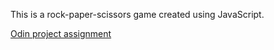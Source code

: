 This is a rock-paper-scissors game created using JavaScript. 

[Odin project assignment](https://www.theodinproject.com/courses/foundations/lessons/rock-paper-scissors)